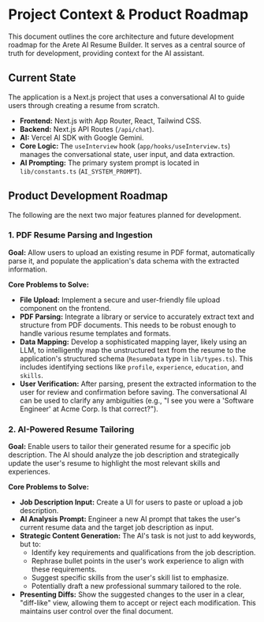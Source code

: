 # Project Context & Product Roadmap

This document outlines the core architecture and future development roadmap for the Arete AI Resume Builder. It serves as a central source of truth for development, providing context for the AI assistant.

## Current State

The application is a Next.js project that uses a conversational AI to guide users through creating a resume from scratch.

-   **Frontend:** Next.js with App Router, React, Tailwind CSS.
-   **Backend:** Next.js API Routes (`/api/chat`).
-   **AI:** Vercel AI SDK with Google Gemini.
-   **Core Logic:** The `useInterview` hook (`app/hooks/useInterview.ts`) manages the conversational state, user input, and data extraction.
-   **AI Prompting:** The primary system prompt is located in `lib/constants.ts` (`AI_SYSTEM_PROMPT`).

## Product Development Roadmap

The following are the next two major features planned for development.

### 1. PDF Resume Parsing and Ingestion

**Goal:** Allow users to upload an existing resume in PDF format, automatically parse it, and populate the application's data schema with the extracted information.

**Core Problems to Solve:**
-   **File Upload:** Implement a secure and user-friendly file upload component on the frontend.
-   **PDF Parsing:** Integrate a library or service to accurately extract text and structure from PDF documents. This needs to be robust enough to handle various resume templates and formats.
-   **Data Mapping:** Develop a sophisticated mapping layer, likely using an LLM, to intelligently map the unstructured text from the resume to the application's structured schema (`ResumeData` type in `lib/types.ts`). This includes identifying sections like `profile`, `experience`, `education`, and `skills`.
-   **User Verification:** After parsing, present the extracted information to the user for review and confirmation before saving. The conversational AI can be used to clarify any ambiguities (e.g., "I see you were a 'Software Engineer' at Acme Corp. Is that correct?").

### 2. AI-Powered Resume Tailoring

**Goal:** Enable users to tailor their generated resume for a specific job description. The AI should analyze the job description and strategically update the user's resume to highlight the most relevant skills and experiences.

**Core Problems to Solve:**
-   **Job Description Input:** Create a UI for users to paste or upload a job description.
-   **AI Analysis Prompt:** Engineer a new AI prompt that takes the user's current resume data and the target job description as input.
-   **Strategic Content Generation:** The AI's task is not just to add keywords, but to:
    -   Identify key requirements and qualifications from the job description.
    -   Rephrase bullet points in the user's work experience to align with these requirements.
    -   Suggest specific skills from the user's skill list to emphasize.
    -   Potentially draft a new professional summary tailored to the role.
-   **Presenting Diffs:** Show the suggested changes to the user in a clear, "diff-like" view, allowing them to accept or reject each modification. This maintains user control over the final document.
